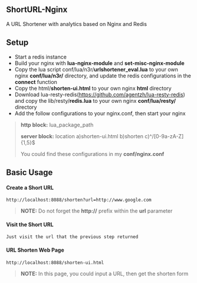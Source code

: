 
ShortURL-Nginx
----------

A URL Shortener with analytics based on Nginx and Redis

Setup
---------

 - Start a redis instance
 - Build your nginx with **lua-nginx-module** and **set-misc-nginx-module**
 - Copy the lua script conf/lua/n3r/**urlshortener_eval.lua** to your own nginx **conf/lua/n3r/** directory, and update the redis configurations in the **connect** function
 - Copy the html/**shorten-ui.html** to your own nginx **html** directory
 - Download lua-resty-redis(https://github.com/agentzh/lua-resty-redis) and copy the lib/resty/**redis.lua** to your own nginx **conf/lua/resty/** directory
 - Add the follow configurations to your nginx.conf, then start your nginx
> **http block:** lua_package_path
>
> **server block:** location a)shorten-ui.html b)shorten c)^/[0-9a-zA-Z]{1,5}$
>
> You could find these configurations in my **conf/nginx.conf** 

Basic Usage
---------

#### <i class="icon-file"></i> Create a Short URL

    http://localhost:8088/shorten?url=http://www.google.com
> **NOTE:** Do not forget the **http://** prefix within the **url** parameter

#### <i class="icon-folder-open"></i> Visit the Short URL
    Just visit the url that the previous step returned

#### <i class="icon-pencil"></i> URL Shorten Web Page
    http://localhost:8088/shorten-ui.html
> **NOTE:** In this page, you could input a URL, then get the shorten form
